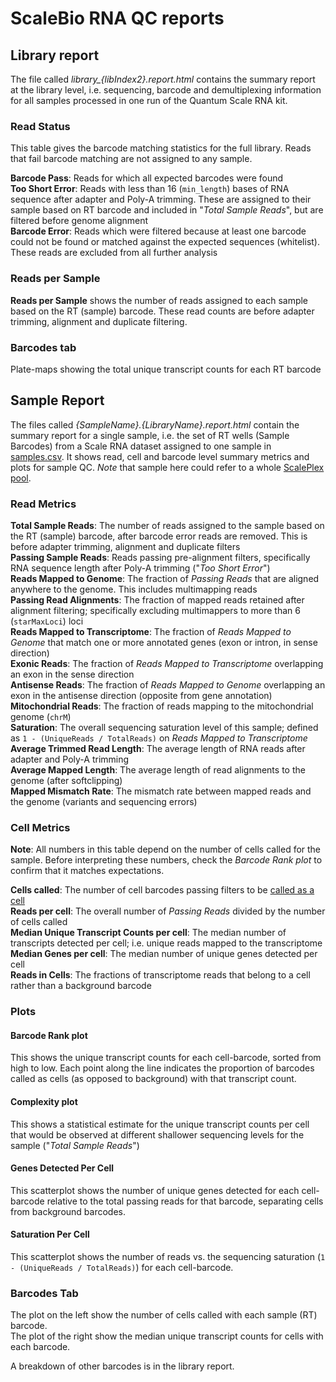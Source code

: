 # ScaleBio RNA QC reports

## Library report
The file called _library\_{libIndex2}.report.html_ contains the summary report at the library level, i.e. sequencing, barcode and demultiplexing information for all samples processed in one run of the Quantum Scale RNA kit.

### Read Status
This table gives the barcode matching statistics for the full library. Reads that fail barcode matching are not assigned to any sample.
 
**Barcode Pass**: Reads for which all expected barcodes were found \
**Too Short Error**: Reads with less than 16 (`min_length`) bases of RNA sequence after adapter and Poly-A trimming. These are assigned to their sample based on RT barcode and included in "_Total Sample Reads_", but are filtered before genome alignment \
**Barcode Error**: Reads which were filtered because at least one barcode could not be found or matched against the expected sequences (whitelist). These reads are excluded from all further analysis
  
### Reads per Sample
**Reads per Sample** shows the number of reads assigned to each sample based on the RT (sample) barcode. These read counts are before adapter trimming, alignment and duplicate filtering.

### Barcodes tab
Plate-maps showing the total unique transcript counts for each RT barcode

## Sample Report
The files called _{SampleName}.{LibraryName}.report.html_ contain the summary report for a single sample, i.e. the set of RT wells (Sample Barcodes) from a Scale RNA dataset assigned to one sample in [samples.csv](samplesCsv.md). It shows read, cell and barcode level summary metrics and plots for sample QC. _Note_ that sample here could refer to a whole [ScalePlex pool](scalePlex.md).

### Read Metrics
**Total Sample Reads**: The number of reads assigned to the sample based on the RT (sample) barcode, after barcode error reads are removed. This is before adapter trimming, alignment and duplicate filters \
**Passing Sample Reads**: Reads passing pre-alignment filters, specifically RNA sequence length after Poly-A trimming ("_Too Short Error_") \
**Reads Mapped to Genome**: The fraction of _Passing Reads_ that are aligned anywhere to the genome. This includes multimapping reads \
**Passing Read Alignments**: The fraction of mapped reads retained after alignment filtering; specifically excluding multimappers to more than 6 (`starMaxLoci`) loci \
**Reads Mapped to Transcriptome**: The fraction of _Reads Mapped to Genome_ that match one or more annotated genes (exon or intron, in sense direction) \
**Exonic Reads**: The fraction of _Reads Mapped to Transcriptome_ overlapping an exon in the sense direction \
**Antisense Reads**: The fraction of _Reads Mapped to Genome_ overlapping an exon in the antisense direction (opposite from gene annotation) \
**Mitochondrial Reads**: The fraction of reads mapping to the mitochondrial genome (`chrM`) \
**Saturation**: The overall sequencing saturation level of this sample; defined as `1 - (UniqueReads / TotalReads)` on _Reads Mapped to Transcriptome_ \
**Average Trimmed Read Length**: The average length of RNA reads after adapter and Poly-A trimming \
**Average Mapped Length**: The average length of read alignments to the genome (after softclipping) \
**Mapped Mismatch Rate**: The mismatch rate between mapped reads and the genome (variants and sequencing errors)


### Cell Metrics
**Note**: All numbers in this table depend on the number of cells called for the sample. Before interpreting these numbers, check the _Barcode Rank plot_ to confirm that it matches expectations. 

**Cells called**: The number of cell barcodes passing filters to be [called as a cell](cellCalling.md) \
**Reads per cell**: The overall number of _Passing Reads_ divided by the number of cells called \
**Median Unique Transcript Counts per cell**: The median number of transcripts detected per cell; i.e. unique reads mapped to the transcriptome \
**Median Genes per cell**: The median number of unique genes detected per cell \
**Reads in Cells**: The fractions of transcriptome reads that belong to a cell rather than a background barcode


### Plots
#### Barcode Rank plot
This shows the unique transcript counts for each cell-barcode, sorted from high to low. Each point along the line indicates the proportion of barcodes called as cells (as opposed to background) with that transcript count.

#### Complexity plot
This shows a statistical estimate for the unique transcript counts per cell that would be observed at different shallower sequencing levels for the sample ("_Total Sample Reads_")

#### Genes Detected Per Cell
This scatterplot shows the number of unique genes detected for each cell-barcode relative to the total passing reads for that barcode, separating cells from background barcodes. 

#### Saturation Per Cell
This scatterplot shows the number of reads vs. the sequencing saturation (`1 - (UniqueReads / TotalReads)`) for each cell-barcode.

### Barcodes Tab
The plot on the left show the number of cells called with each sample (RT) barcode. \
The plot of the right show the median unique transcript counts for cells with each barcode.

A breakdown of other barcodes is in the library report.
